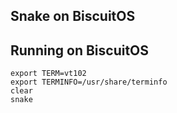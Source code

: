 Snake on BiscuitOS
--------------------------------

## Running on BiscuitOS

```
export TERM=vt102
export TERMINFO=/usr/share/terminfo
clear
snake
```
